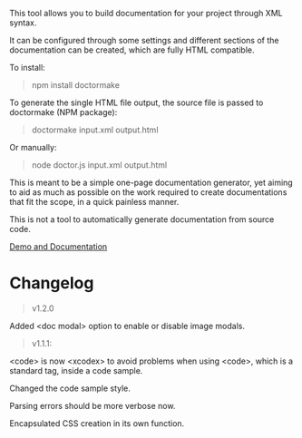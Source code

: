 This tool allows you to build documentation for your project through XML syntax. 

It can be configured through some settings and different sections of the documentation can be created, which are fully HTML compatible.

To install:

>npm install doctormake

To generate the single HTML file output, the source file is passed to doctormake (NPM package):

>doctormake input.xml output.html

Or manually:

>node doctor.js input.xml output.html

This is meant to be a simple one-page documentation generator, yet aiming to aid as much as possible on the work required to create documentations that fit the scope, in a quick painless manner.

This is not a tool to automatically generate documentation from source code.

[Demo and Documentation](https://madprops.github.io/Doctor/)

# Changelog

>v1.2.0

Added &lt;doc modal&gt; option to enable or disable image modals.


>v1.1.1: 

&lt;code&gt; is now &lt;xcodex&gt; to avoid problems when using &lt;code&gt;, which is a standard tag, inside a code sample.

Changed the code sample style.

Parsing errors should be more verbose now.

Encapsulated CSS creation in its own function.